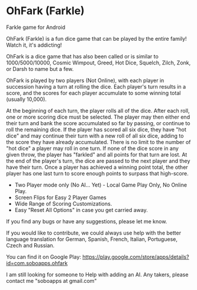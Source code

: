 # OhFark (Farkle)
Farkle game for Android

OhFark (Farkle) is a fun dice game that can be played by the entire family! Watch it, it's addicting!

OhFark is a dice game that has also been called or is similar to 1000/5000/10000, Cosmic Wimpout, Greed, Hot Dice, Squelch, Zilch, Zonk, or Darsh to name but a few. 

OhFark is played by two players (Not Online), with each player in succession having a turn at rolling the dice. Each player's turn results in a score, and the scores for each player accumulate to some winning total (usually 10,000).

At the beginning of each turn, the player rolls all of the dice.
After each roll, one or more scoring dice must be selected.
The player may then either end their turn and bank the score accumulated so far by passing, or continue to roll the remaining dice.
If the player has scored all six dice, they have "hot dice" and may continue their turn with a new roll of all six dice, adding to the score they have already accumulated. There is no limit to the number of "hot dice" a player may roll in one turn.
If none of the dice score in any given throw, the player has "farkled" and all points for that turn are lost.
At the end of the player's turn, the dice are passed to the next player and they have their turn.
Once a player has achieved a winning point total, the other player has one last turn to score enough points to surpass that high-score.

* Two Player mode only (No AI... Yet) - Local Game Play Only, No Online Play.
* Screen Flips for Easy 2 Player Games
* Wide Range of Scoring Customizations.
* Easy "Reset All Options" in case you get carried away.

If you find any bugs or have any suggestions, please let me know.

If you would like to contribute, we could always use help with the better language translation for German, Spanish, French, Italian, Portuguese, Czech and Russian.

You can find it on Google Play:  https://play.google.com/store/apps/details?id=com.soboapps.ohfark

I am still looking for someone to Help with adding an AI.  Any takers, please contact me "soboapps at gmail.com"
